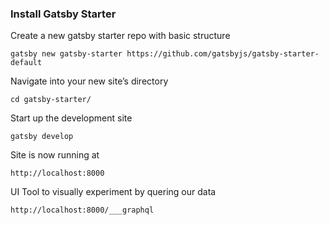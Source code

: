 ### Install Gatsby Starter

Create a new gatsby starter repo with basic structure

```shell
gatsby new gatsby-starter https://github.com/gatsbyjs/gatsby-starter-default
```

Navigate into your new site’s directory

```shell
cd gatsby-starter/
```

Start up the development site

```shell
gatsby develop
```

Site is now running at

```shell
http://localhost:8000
```

UI Tool to visually experiment by quering our data

```shell
http://localhost:8000/___graphql
```
